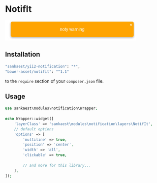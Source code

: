 # NotifIt
!["NotifIt"](img/notifit.jpg)

Installation
--------

```bash
"sankaest/yii2-notification": "*",
"bower-asset/notifit": "^1.1"
```

to the ```require``` section of your `composer.json` file.


Usage
-----

```php
use sankaest\modules\notification\Wrapper;

echo Wrapper::widget([
    'layerClass' => 'sankaest\modules\notification\layers\NotifIt',
    // default options
    'options' => [
        'multiline' => true,
        'position' => 'center',
        'width' => 'all',
        'clickable' => true,

        // and more for this library...
    ],
]);

```
